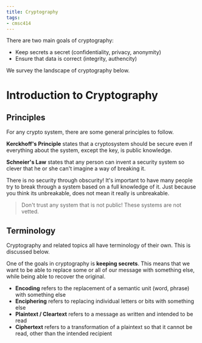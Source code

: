 ```yaml
---
title: Cryptography
tags:
- cmsc414
---
```


There are two main goals of cryptography:
- Keep secrets a secret (confidentiality, privacy, anonymity)
- Ensure that data is correct (integrity, authencity)

We survey the landscape of cryptography below.

# Introduction to Cryptography
## Principles
For any crypto system, there are some general principles to follow. 

**Kerckhoff's Principle** states that a cryptosystem should be secure even if everything about the system, except the key, is public knowledge.

**Schneier's Law** states that any person can invent a security system so clever that he or she can't imagine a way of breaking it.

There is no security through obscurity! It's important to have many people try to break through a system based on a full knowledge of it. Just because you think its unbreakable, does not mean it really is unbreakable.
> Don't trust any system that is not public! These systems are not vetted.

## Terminology
Cryptography and related topics all have terminology of their own. This is discussed below.

One of the goals in cryptography is **keeping secrets**. This means that we want to be able to replace some or all of our message with something else, while being able to recover the original.
- **Encoding** refers to the replacement of a semantic unit (word, phrase) with something else
- **Enciphering** refers to replacing individual letters or bits with something else
- **Plaintext / Cleartext** refers to a message as written and intended to be read
- **Ciphertext** refers to a transformation of a plaintext so that it cannot be read, other than the intended recipient




